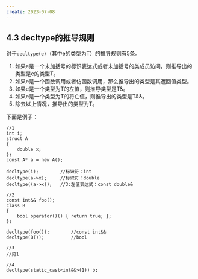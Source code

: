 ```yaml
---
create: 2023-07-08
---
```

## 4.3 decltype的推导规则

对于`decltype(e)`（其中e的类型为T）的推导规则有5条。

1. 如果e是一个未加括号的标识表达式或者未加括号的类成员访问，则推导出的类型是e的类型T。
2. 如果e是一个函数调用或者仿函数调用，那么推导出的类型是其返回值类型。
3. 如果e是一个类型为T的左值，则推导类型是T&。
4. 如果e是一个类型为T的将亡值，则推导出的类型是T&&。
5. 除去以上情况，推导出的类型为T。

下面是例子：

```;
//1
int i;
struct A
{
	double x;
};
const A* a = new A();

decltype(i);		//标识符：int
decltype(a->x);		//标识符：double
decltype((a->x));	//3:左值表达式：const double&

//2
const int&& foo();
class B
{
    bool operator()() { return true; };
};

decltype(foo());		//const int&&
decltype(B());			//bool

//3
//见1

//4
decltype(static_cast<int&&>(1)) b;
```

